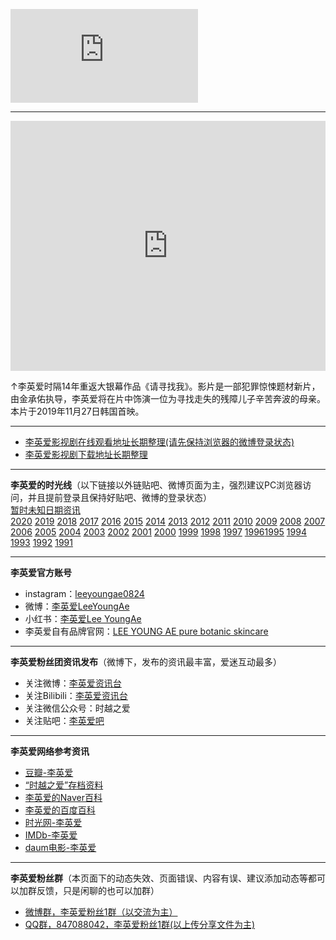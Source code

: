 ![](http://op.sbb.zone:8889/index.php?share/fileProxy&user=1&sid=PARjUId3)            

--------------------------------------------------------------------------------------------------------------------------------         
[^_^]: # (<iframe width="100%" height="400" controls src="//player.bilibili.com/player.html?aid=74874613&amp;cid=128080690&amp;page=1" scrolling="no" border="0" frameborder="no" framespacing="0" allowfullscreen="true"> </iframe>)         

[^_^]: # (↑李英爱时隔14年重返大银幕作品《请寻找我》预告片。影片是一部犯罪惊悚题材新片，由金承佑执导，李英爱将在片中饰演一位为寻找走失的残障儿子辛苦奔波的母亲。本片于2019年11月27日韩国首映。)   

<iframe width="100%" height="400" src="http://op.sbb.zone:8889/index.php?share/fileProxy&amp;user=1&amp;sid=AeuEcXUv&amp;path=%7BuserShare%7D%3A1%2F%E3%80%8A%E8%AF%B7%E5%AF%BB%E6%89%BE%E6%88%91%E3%80%8B.mp4" scrolling="no" border="0" frameborder="no" framespacing="0" allowfullscreen="true"> </iframe>

↑李英爱时隔14年重返大银幕作品《请寻找我》。影片是一部犯罪惊悚题材新片，由金承佑执导，李英爱将在片中饰演一位为寻找走失的残障儿子辛苦奔波的母亲。本片于2019年11月27日韩国首映。          

-----------------------------------------------------------------------------------------------------------------------------------
* [李英爱影视剧在线观看地址长期整理(请先保持浏览器的微博登录状态)](https://weibo.com/6493535909/Jh7W9exVL)                                 
* [李英爱影视剧下载地址长期整理](./DL.md)            

-----------------------------------------------------------------------------------------------------------------------------------     
**李英爱的时光线**（以下链接以外链贴吧、微博页面为主，强烈建议PC浏览器访问，并且提前登录且保持好贴吧、微博的登录状态）  
[暂时未知日期资讯](./timeline/unknowndate.md)             
[2020](./timeline/2020.md) [2019](./timeline/2019.md) [2018](./timeline/2018.md) [2017](./timeline/2017.md) [2016](./timeline/2016.md) [2015](./timeline/2015.md) [2014](./timeline/2014.md) [2013](./timeline/2013.md) [2012](./timeline/2012.md) [2011](./timeline/2011.md)
[2010](./timeline/2010.md) [2009](./timeline/2009.md) [2008](./timeline/2008.md) [2007](./timeline/2007.md) [2006](./timeline/2006.md)
[2005](./timeline/2005.md) [2004](./timeline/2004.md) [2003](./timeline/2003.md) [2002](./timeline/2002.md) [2001](./timeline/2001.md)
[2000](./timeline/2000.md) [1999](./timeline/1999.md) [1998](./timeline/1998.md) [1997](./timeline/1997.md) [1996](./timeline/1996.md)[1995](./timeline/1995.md) [1994](./timeline/1994.md) [1993](./timeline/1993.md) [1992](./timeline/1992.md) [1991](./timeline/1991.md)   

---------------------------------------------------------------------------------------------------------------------------------      
**李英爱官方账号**             
* instagram：[leeyoungae0824](https://www.instagram.com/Leeyoungae0824)           
* 微博：[李英爱LeeYoungAe](https://weibo.com/u/7214188677)           
* 小红书：[李英爱Lee YoungAe](https://www.xiaohongshu.com/user/profile/5ba9d9ebabb1890001b20257)        
* 李英爱自有品牌官网：[LEE YOUNG AE pure botanic skincare](http://www.lya.co.kr/)             

---------------------------------------------------------------------------------------------------------------------------------       
**李英爱粉丝团资讯发布**（微博下，发布的资讯最丰富，爱迷互动最多）                         

* 关注微博：[李英爱资讯台](https://weibo.com/leeyoungaeclub)                 
* 关注Bilibili：[李英爱资讯台](http://space.bilibili.com/45084449)                          
* 关注微信公众号：时越之爱          
* 关注贴吧：[李英爱吧](https://tieba.baidu.com/f?kw=%E6%9D%8E%E8%8B%B1%E7%88%B1)           

---------------------------------------------------------------------------------------------------------------------------------
**李英爱网络参考资讯**                              

* [豆瓣-李英爱](https://movie.douban.com/celebrity/1004933/)                    
* [“时越之爱”存档资料](https://weibo.com/ttarticle/p/show?id=2309404382821119581495)            
* [李英爱的Naver百科](https://people.search.naver.com/search.naver?where=nexearch&sm=tab_ppn&query=%EC%9D%B4%EC%98%81%EC%95%A0&os=94803&ie=utf8&key=PeopleService)          
* [李英爱的百度百科](https://baike.baidu.com/item/%E6%9D%8E%E8%8B%B1%E7%88%B1/160659?fr=aladdin)            
* [时光网-李英爱](http://people.mtime.com/960791/)          
* [IMDb-李英爱](https://www.imdb.com/name/nm0498472/)            
* [daum电影-李英爱](https://movie.daum.net/person/main?personId=563)              

--------------------------------------------------------------------------------------------------------------------------------
**李英爱粉丝群**（本页面下的动态失效、页面错误、内容有误、建议添加动态等都可以加群反馈，只是闲聊的也可以加群）            

* [微博群，李英爱粉丝1群（以交流为主）](http://t.cn/AiHJwHKv)               
* [QQ群，847088042，李英爱粉丝1群(以上传分享文件为主) ](https://shang.qq.com/wpa/qunwpa?idkey=9f97d83971bece998d8f73581ece4b1eb9b1d944ca60e969a6dc02a3499c5c4a)           
        
                       

